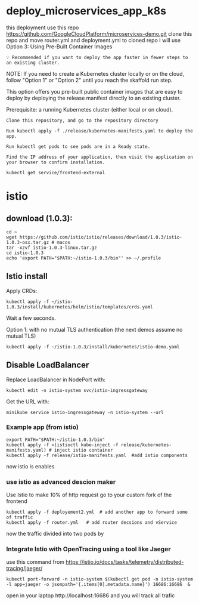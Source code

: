 # deploy_microservices_app_k8s
this deployment use this repo https://github.com/GoogleCloudPlatform/microservices-demo.git
clone this repo and move router.yml and deployment.yml to cloned repo
I will use Option 3: Using Pre-Built Container Images

    💡 Recommended if you want to deploy the app faster in fewer steps to an existing cluster.

NOTE: If you need to create a Kubernetes cluster locally or on the cloud, follow "Option 1" or "Option 2" until you reach the skaffold run step.

This option offers you pre-built public container images that are easy to deploy by deploying the release manifest directly to an existing cluster.

Prerequisite: a running Kubernetes cluster (either local or on cloud).

    Clone this repository, and go to the repository directory

    Run kubectl apply -f ./release/kubernetes-manifests.yaml to deploy the app.

    Run kubectl get pods to see pods are in a Ready state.

    Find the IP address of your application, then visit the application on your browser to confirm installation.

    kubectl get service/frontend-external



# istio


## download (1.0.3):
```
cd ~
wget https://github.com/istio/istio/releases/download/1.0.3/istio-1.0.3-osx.tar.gz # macos
tar -xzvf istio-1.0.3-linux.tar.gz
cd istio-1.0.3
echo 'export PATH="$PATH:~/istio-1.0.3/bin"' >> ~/.profile
```


## Istio install

Apply CRDs:

```
kubectl apply -f ~/istio-1.0.3/install/kubernetes/helm/istio/templates/crds.yaml
```

Wait a few seconds.


Option 1: with no mutual TLS authentication (the next demos assume no mutual TLS)
```
kubectl apply -f ~/istio-1.0.3/install/kubernetes/istio-demo.yaml
```


## Disable LoadBalancer

Replace LoadBalancer in NodePort with:

```
kubectl edit -n istio-system svc/istio-ingressgateway
```

Get the URL with:
```
minikube service istio-ingressgateway -n istio-system --url
```


### Example app (from istio)

```
export PATH="$PATH:~/istio-1.0.3/bin"
kubectl apply -f <(istioctl kube-inject -f release/kubernetes-manifests.yaml) #	inject istio container
kubectl apply -f release/istio-manifests.yaml  #add istio components
```


now istio is enables 



### use istio as advanced descion maker 

Use Istio to make 10% of http request go to your custom fork of the frontend

```
kubectl apply -f deployement2.yml  # add another app to forward some of traffic 
kubectl apply -f router.yml   # add router decsions and vService
```


now the traffic divided into two pods by 


### Integrate Istio with OpenTracing using a tool like Jaeger


use this command from https://istio.io/docs/tasks/telemetry/distributed-tracing/jaeger/

```
kubectl port-forward -n istio-system $(kubectl get pod -n istio-system -l app=jaeger -o jsonpath='{.items[0].metadata.name}') 16686:16686  &
``` 

open in your laptop http://localhost:16686 and you will track all trafic

